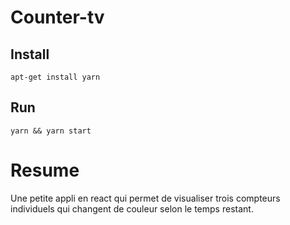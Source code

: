 # Counter-tv

## Install

``` 
apt-get install yarn  
```

## Run 
```
yarn && yarn start
```
# Resume
Une petite appli en react qui permet de visualiser trois compteurs individuels qui changent de couleur selon le temps restant.